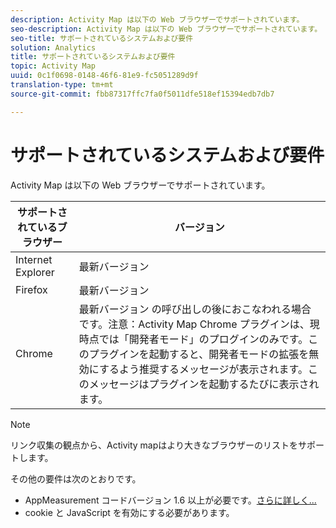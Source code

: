 ```yaml
---
description: Activity Map は以下の Web ブラウザーでサポートされています。
seo-description: Activity Map は以下の Web ブラウザーでサポートされています。
seo-title: サポートされているシステムおよび要件
solution: Analytics
title: サポートされているシステムおよび要件
topic: Activity Map
uuid: 0c1f0698-0148-46f6-81e9-fc5051289d9f
translation-type: tm+mt
source-git-commit: fbb87317ffc7fa0f5011dfe518ef15394edb7db7

---
```



# サポートされているシステムおよび要件

Activity Map は以下の Web ブラウザーでサポートされています。

| サポートされているブラウザー | バージョン |
|--- |--- |
| Internet Explorer | 最新バージョン |
| Firefox | 最新バージョン |
| Chrome | 最新バージョン の呼び出しの後におこなわれる場合です。注意：Activity Map Chrome プラグインは、現時点では「開発者モード」のプログインのみです。このプラグインを起動すると、開発者モードの拡張を無効にするよう推奨するメッセージが表示されます。このメッセージはプラグインを起動するたびに表示されます。 |

>[!NOTE]
>
>リンク収集の観点から、Activity mapはより大きなブラウザーのリストをサポートします。

その他の要件は次のとおりです。

* AppMeasurement コードバージョン 1.6 以上が必要です。[さらに詳しく...](/help/analyze/activity-map/activitymap-getting-started/activitymap-getting-started-admins/activitymap-enable.md)
* cookie と JavaScript を有効にする必要があります。

